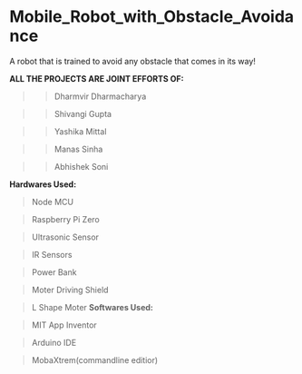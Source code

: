 # Mobile_Robot_with_Obstacle_Avoidance
A robot that is trained to avoid any obstacle that comes in its way!

**ALL THE PROJECTS ARE JOINT EFFORTS OF:**
>>Dharmvir Dharmacharya

>>Shivangi Gupta

>>Yashika Mittal

>>Manas Sinha

>>Abhishek Soni


**Hardwares Used:**

> Node MCU

> Raspberry Pi Zero

> Ultrasonic Sensor

> IR Sensors

> Power Bank

> Moter Driving Shield

> L Shape Moter
**Softwares Used:**

> MIT App Inventor

> Arduino IDE

> MobaXtrem(commandline editior)

